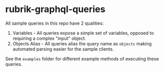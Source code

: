 # rubrik-graphql-queries

All sample queries in this repo have 2 qualities:

1. Variables - All queries expose a simple set of variables, opposed to requiring a complex "input" object.
2. Objects Alias - All queries alias the query name as `objects` making automated parsing easier for the sample clients.

See the `examples` folder for different example methods of executing these queries.